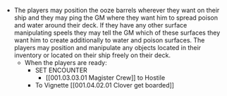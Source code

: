 - The players may position the ooze barrels wherever they want on their ship and they may ping the GM where they want him to spread poison and water around their deck. If they have any other surface manipulating speels they may tell the GM which of these surfaces they want him to create additionally to water and poison surfaces. The players may position and manipulate any objects located in their inventory or located on their ship freely on their deck.
	- When the players are ready:
		- SET ENCOUNTER
			- [[001.03.03.01 Magister Crew]] to Hostile
		- To Vignette [[001.04.02.01 Clover get boarded]]